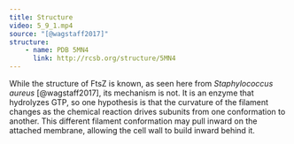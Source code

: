 ```yaml
---
title: Structure
video: 5_9_1.mp4
source: "[@wagstaff2017]"
structure:
    - name: PDB 5MN4
      link: http://rcsb.org/structure/5MN4
---
```

While the structure of FtsZ is known, as seen here from *Staphylococcus aureus* [@wagstaff2017], its mechanism is not. It is an enzyme that hydrolyzes GTP, so one hypothesis is that the curvature of the filament changes as the chemical reaction drives subunits from one conformation to another. This different filament conformation may pull inward on the attached membrane, allowing the cell wall to build inward behind it.

